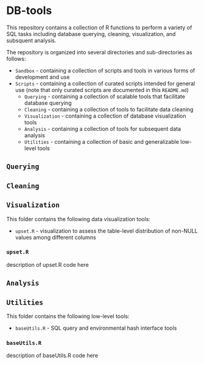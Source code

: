 # DB-tools
This repository contains a collection of R functions to perform a variety of SQL tasks including database querying, cleaning, visualization, and subsquent analysis.

The repository is organized into several directories and sub-directories as follows:
* `Sandbox` - containing a collection of scripts and tools in various forms of development and use
* `Scripts` - containing a collection of curated scripts intended for general use (note that only curated scripts are documented in this `README.md`)
  - `Querying` - containing a collection of scalable tools that facilitate database querying
  - `Cleaning` - containing a collection of tools to facilitate data cleaning
  - `Visualization` - containing a collection of database visualization tools
  - `Analysis` - containing a collection of tools for subsequent data analysis
  - `Utilities` - containing a collection of basic and generalizable low-level tools

## `Querying`

## `Cleaning` 

## `Visualization` 

This folder contains the following data visualization tools:
* `upset.R` - visualization to assess the table-level distribution of non-NULL values among different columns

### `upset.R`
description of upset.R code here

## `Analysis` 

## `Utilities` 

This folder contains the following low-level tools:
* `baseUtils.R` - SQL query and environmental hash interface tools

### `baseUtils.R`
description of baseUtils.R code here
